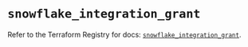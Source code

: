 # `snowflake_integration_grant`

Refer to the Terraform Registry for docs: [`snowflake_integration_grant`](https://registry.terraform.io/providers/snowflake-labs/snowflake/0.82.0/docs/resources/integration_grant).
